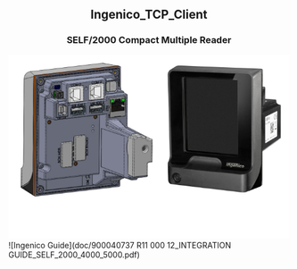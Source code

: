 
## <div align="center">Ingenico_TCP_Client</div>

### <div align="center">SELF/2000 Compact Multiple Reader</div>

![Self/2000](doc/I3.png)<br>
![Ingenico Guide](doc/900040737 R11 000 12_INTEGRATION GUIDE_SELF_2000_4000_5000.pdf)<br>
